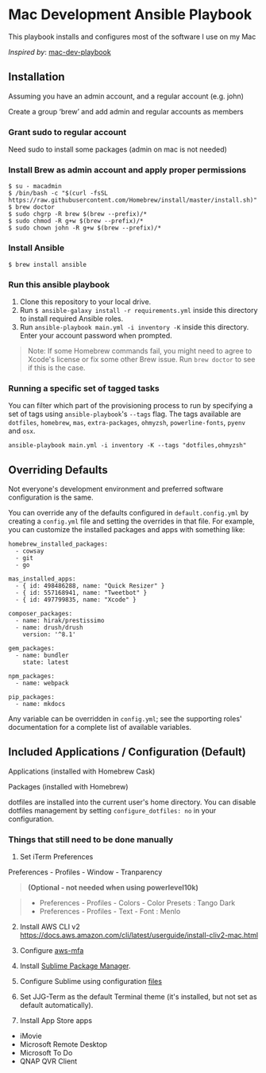 # Mac Development Ansible Playbook

This playbook installs and configures most of the software I use on my Mac

*Inspired by*:
[mac-dev-playbook](https://github.com/geerlingguy/mac-dev-playbook)

## Installation

Assuming you have an admin account, and a regular account (e.g. john)

Create a group ‘brew’ and add admin and regular accounts as members

### Grant sudo to regular account
Need sudo to install some packages (admin on mac is not needed)

### Install Brew as admin account and apply proper permissions

```console
$ su - macadmin
$ /bin/bash -c "$(curl -fsSL https://raw.githubusercontent.com/Homebrew/install/master/install.sh)"
$ brew doctor
$ sudo chgrp -R brew $(brew --prefix)/*
$ sudo chmod -R g+w $(brew --prefix)/*
$ sudo chown john -R g+w $(brew --prefix)/*
```

### Install Ansible
```
$ brew install ansible
```

### Run this ansible playbook
  1. Clone this repository to your local drive.
  2. Run `$ ansible-galaxy install -r requirements.yml` inside this directory to install required Ansible roles.
  3. Run `ansible-playbook main.yml -i inventory -K` inside this directory. Enter your account password when prompted.

> Note: If some Homebrew commands fail, you might need to agree to Xcode's license or fix some other Brew issue. Run `brew doctor` to see if this is the case.

### Running a specific set of tagged tasks

You can filter which part of the provisioning process to run by specifying a set of tags using `ansible-playbook`'s `--tags` flag. The tags available are `dotfiles`, `homebrew`, `mas`, `extra-packages`, `ohmyzsh`, `powerline-fonts`, `pyenv` and `osx`.

    ansible-playbook main.yml -i inventory -K --tags "dotfiles,ohmyzsh"

## Overriding Defaults

Not everyone's development environment and preferred software configuration is the same.

You can override any of the defaults configured in `default.config.yml` by creating a `config.yml` file and setting the overrides in that file. For example, you can customize the installed packages and apps with something like:

    homebrew_installed_packages:
      - cowsay
      - git
      - go
    
    mas_installed_apps:
      - { id: 498486288, name: "Quick Resizer" }
      - { id: 557168941, name: "Tweetbot" }
      - { id: 497799835, name: "Xcode" }
    
    composer_packages:
      - name: hirak/prestissimo
      - name: drush/drush
        version: '^8.1'
    
    gem_packages:
      - name: bundler
        state: latest
    
    npm_packages:
      - name: webpack
    
    pip_packages:
      - name: mkdocs

Any variable can be overridden in `config.yml`; see the supporting roles' documentation for a complete list of available variables.

## Included Applications / Configuration (Default)

Applications (installed with Homebrew Cask)

Packages (installed with Homebrew)

 dotfiles are installed into the current user's home directory. You can disable dotfiles management by setting `configure_dotfiles: no` in your configuration.


### Things that still need to be done manually

1. Set iTerm Preferences

Preferences - Profiles - Window - Tranparency

> **(Optional - not needed when using powerlevel10k)**

> - Preferences - Profiles - Colors - Color Presets : Tango Dark
> - Preferences - Profiles - Text - Font : Menlo
 

2. Install AWS CLI v2
https://docs.aws.amazon.com/cli/latest/userguide/install-cliv2-mac.html

3. Configure [aws-mfa](https://docs.aws.amazon.com/IAM/latest/UserGuide/id_credentials_mfa.html)

4. Install [Sublime Package Manager](http://sublime.wbond.net/installation).

5. Configure Sublime using configuration [files](./files/sublime/Library/Packages/User/)

6. Set JJG-Term as the default Terminal theme (it's installed, but not set as default automatically).

7. Install App Store apps

 - iMovie
 - Microsoft Remote Desktop
 - Microsoft To Do
 - QNAP QVR Client




